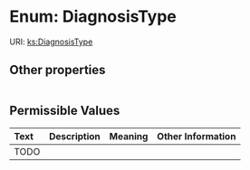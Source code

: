 
# Enum: DiagnosisType




URI: [ks:DiagnosisType](https://w3id.org/linkml/tests/kitchen_sink/DiagnosisType)


## Other properties

|  |  |  |
| --- | --- | --- |

## Permissible Values

| Text | Description | Meaning | Other Information |
| :--- | :---: | :---: | ---: |
| TODO |  |  |  |


